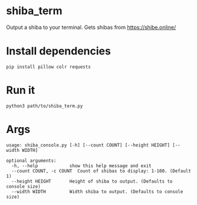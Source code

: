 # shiba_term
Output a shiba to your terminal. Gets shibas from https://shibe.online/

# Install dependencies
`pip install pillow colr requests`

# Run it
`python3 path/to/shiba_term.py`

# Args

```
usage: shiba_console.py [-h] [--count COUNT] [--height HEIGHT] [--width WIDTH]

optional arguments:
  -h, --help            show this help message and exit
  --count COUNT, -c COUNT  Count of shibas to display: 1-100. (Default 1)
  --height HEIGHT       Height of shiba to output. (Defaults to console size)
  --width WIDTH         Width shiba to output. (Defaults to console size)
```
